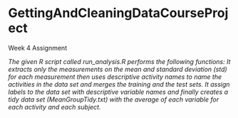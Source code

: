 # GettingAndCleaningDataCourseProject
Week 4 Assignment

*The given R script called run_analysis.R performs the following functions:
It extracts only the measurements on the mean and standard deviation (std) for each measurement then uses descriptive activity names to name the activities in the data set and merges the training and the test sets. It assign labels to the data set with descriptive variable names and finally creates a tidy data set (MeanGroupTidy.txt) with the average of each variable for each activity and each subject.*
